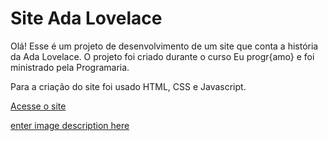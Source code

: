 # Site Ada Lovelace

Olá! Esse é um projeto de desenvolvimento de um site que conta a história da Ada Lovelace. O projeto foi criado durante o curso Eu progr{amo} e foi ministrado pela Programaria.

Para a criação do site foi usado HTML, CSS e Javascript.

[Acesse o site](https://siteada.maysafig.repl.co/)

[enter image description here](https://github.com/Maysafig/AdaLovelace/tree/master/assets/site-ada.gif?raw=true)